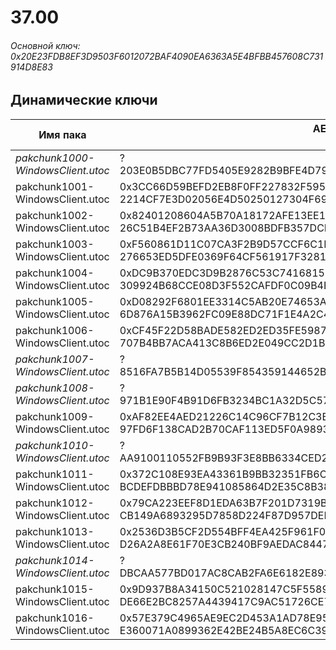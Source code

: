# 37.00

###### Основной ключ: 0x20E23FDB8EF3D9503F6012072BAF4090EA6363A5E4BFBB457608C731914D8E83

## Динамические ключи

| Имя пака                          | AES Ключ</br>GUID                                                                                       | HiRes Текстуры |
|-----------------------------------|---------------------------------------------------------------------------------------------------------|----------------|
| *pakchunk1000-WindowsClient.utoc* | ?</br>203E0B5DBC77FD5405E9282B9BFE4D79 | ✔️             |
| pakchunk1001-WindowsClient.utoc   | 0x3CC66D59BEFD2EB8F0FF227832F59535D1D724762200CB8E27F64B394E47594E</br>2214CF7E3D02056E4D50250127304F69 | ❌             |
| pakchunk1002-WindowsClient.utoc 	| 0x82401208604A5B70A18172AFE13EE1A4C8D94FB1C3E543BBFE3AF898B38A731E</br>26C51B4EF2B73AA36D3008BDFB357DCF | ❌             |
| pakchunk1003-WindowsClient.utoc 	| 0xF560861D11C07CA3F2B9D57CCF6C1B4B640AA97BC3A17D2544A4F9C7F186CCCB</br>276653ED5DFE0369F64CF561917F3281 | ❌             |
| pakchunk1004-WindowsClient.utoc 	| 0xDC9B370EDC3D9B2876C53C7416815658E6E0A54FCEF724126FC1C8D6F2D4E1C2</br>309924B68CCE08D3F552CAFDF0C09B4E | ❌             |
| pakchunk1005-WindowsClient.utoc 	| 0xD08292F6801EE3314C5AB20E74653A2A0E279C72C20C00CD2F2DA2B1E1EC4E0C</br>6D876A15B3962FC09E88DC71F1E4A2C4 | ❌             |
| pakchunk1006-WindowsClient.utoc 	| 0xCF45F22D58BADE582ED2ED35FE59876DF841EE1A65A93D7F34B9C91BD34470FB</br>707B4BB7ACA413C8B6ED2E049CC2D1B5 | ✔️             |
| *pakchunk1007-WindowsClient.utoc* | ?</br>8516FA7B5B14D05539F854359144652B | ✔️             |
| *pakchunk1008-WindowsClient.utoc* | ?</br>971B1E90F4B91D6FB3234BC1A32D5C57 | ❌             |
| pakchunk1009-WindowsClient.utoc 	| 0xAF82EE4AED21226C14C96CF7B12C3B79F452BB8C327B2FC5D39437BAE3C6A444</br>97FD6F138CAD2B70CAF113ED5F0A9893 | ❌             |
| *pakchunk1010-WindowsClient.utoc* | ?</br>AA9100110552FB9B93F3E8BB6334CED2 | ✔️             |
| pakchunk1011-WindowsClient.utoc 	| 0x372C108E93EA43361B9BB32351FB6CCD88E8272FEAE82DFCC9B24BDD9EE66744</br>BCDEFDBBBD78E941085864D2E35C8B38 | ❌             |
| pakchunk1012-WindowsClient.utoc 	| 0x79CA223EEF8D1EDA63B7F201D7319BE7CF689BCFC372BEEE857F518527B6F197</br>CB149A6893295D7858D224F87D957DED | ❌             |
| pakchunk1013-WindowsClient.utoc 	| 0x2536D3B5CF2D554BFF4EA425F961F0E1EA3E5348D8F2175BF01507D089EF1BB2</br>D26A2A8E61F70E3CB240BF9AEDAC8447 | ✔️             |
| *pakchunk1014-WindowsClient.utoc* | ?</br>DBCAA577BD017AC8CAB2FA6E6182E893 | ✔️             |
| pakchunk1015-WindowsClient.utoc 	| 0x9D937B8A34150C521028147C5F5589C036F22685E7DE3A53E2B9D22D2E2D3F13</br>DE66E2BC8257A4439417C9AC51726CE7 | ✔️             |
| pakchunk1016-WindowsClient.utoc 	| 0x57E379C4965AE9EC2D453A1AD78E95EEA86539AB617A4A1F41F3F9F144DDBE9B</br>E360071A0899362E42BE24B5A8EC6C39 | ❌             |
